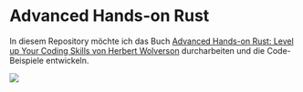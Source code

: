 # Advanced Hands-on Rust
In diesem Repository möchte ich das Buch [Advanced Hands-on Rust: Level up Your Coding Skills von Herbert Wolverson](https://pragprog.com/titles/hwmrust/advanced-hands-on-rust/) durcharbeiten und die Code-Beispiele entwickeln.

![](https://pragprog.com/titles/hwmrust/advanced-hands-on-rust/hwmrust-beta-250.jpg)